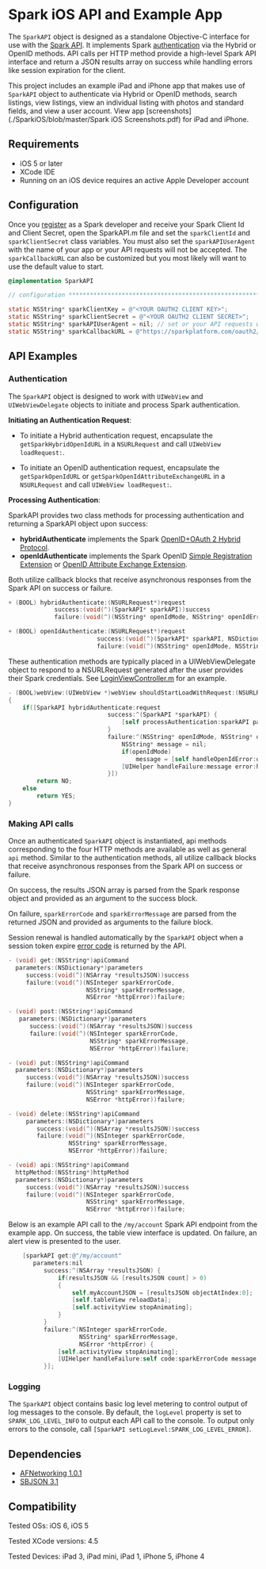 Spark iOS API and Example App
=============================

The `SparkAPI` object is designed as a standalone Objective-C interface for use with the [Spark API](http://www.sparkplatform.com/docs/overview/api).  It implements Spark [authentication](http://www.sparkplatform.com/docs/authentication/authentication) via the Hybrid or OpenID methods.  API calls per HTTP method provide a high-level Spark API interface and return a JSON results array on success while handling errors like session expiration for the client.

This project includes an example iPad and iPhone app that makes use of `SparkAPI` object to authenticate via Hybrid or OpenID methods, search listings, view listings, view an individual listing with photos and standard fields, and view a user account.  View app [screenshots](./SparkiOS/blob/master/Spark iOS Screenshots.pdf) for iPad and iPhone.

## Requirements

* iOS 5 or later
* XCode IDE
* Running on an iOS device requires an active Apple Developer account

## Configuration

Once you [register](http://www.sparkplatform.com/register/developers) as a Spark developer and receive your Spark Client Id and Client Secret, open the SparkAPI.m file and set the `sparkClientId` and `sparkClientSecret` class variables.  You must also set the `sparkAPIUserAgent` with the name of your app or your API requests will not be accepted.  The `sparkCallbackURL` can also be customized but you most likely will want to use the default value to start.

``` objective-c
@implementation SparkAPI

// configuration ***************************************************************

static NSString* sparkClientKey = @"<YOUR OAUTH2 CLIENT KEY>";
static NSString* sparkClientSecret = @"<YOUR OAUTH2 CLIENT SECRET>";
static NSString* sparkAPIUserAgent = nil; // set or your API requests will not be successful
static NSString* sparkCallbackURL = @"https://sparkplatform.com/oauth2/callback";
```

## API Examples

### Authentication

The `SparkAPI` object is designed to work with `UIWebView` and `UIWebViewDelegate` objects to initiate and process Spark authentication.

**Initiating an Authentication Request**:

* To initiate a Hybrid authentication request, encapsulate the `getSparkHybridOpenIdURL` in a `NSURLRequest` and call `UIWebView loadRequest:`.

* To initiate an OpenID authentication request, encapsulate the `getSparkOpenIdURL` or `getSparkOpenIdAttributeExchangeURL` in a `NSURLRequest` and call `UIWebView loadRequest:`.

**Processing Authentication**:

SparkAPI provides two class methods for processing authentication and returning a SparkAPI object upon success: 

* **hybridAuthenticate** implements the Spark [OpenID+OAuth 2 Hybrid Protocol](http://www.sparkplatform.com/docs/authentication/openid_oauth2_authentication).
* **openIdAuthenticate** implements the Spark OpenID [Simple Registration Extension](http://www.sparkplatform.com/docs/authentication/openid_authentication#sreg) or [OpenID Attribute Exchange Extension](http://www.sparkplatform.com/docs/authentication/openid_authentication#ax).

Both utilize callback blocks that receive asynchronous responses from the Spark API on success or failure.

``` objective-c
+ (BOOL) hybridAuthenticate:(NSURLRequest*)request
             success:(void(^)(SparkAPI* sparkAPI))success
             failure:(void(^)(NSString* openIdMode, NSString* openIdError, NSError *httpError))failure;

+ (BOOL) openIdAuthenticate:(NSURLRequest*)request
                         success:(void(^)(SparkAPI* sparkAPI, NSDictionary* parameters))success
                         failure:(void(^)(NSString* openIdMode, NSString* openIdError))failure;
```

These authentication methods are typically placed in a UIWebViewDelegate object to respond to a NSURLRequest generated after the user provides their Spark credentials.  See [LoginViewController.m](./SparkiOS/blob/master/SparkiOS/LoginViewController.m) for an example.


``` objective-c
- (BOOL)webView:(UIWebView *)webView shouldStartLoadWithRequest:(NSURLRequest *)request navigationType:(UIWebViewNavigationType)navigationType
{
    if([SparkAPI hybridAuthenticate:request
                            success:^(SparkAPI *sparkAPI) {
                                [self processAuthentication:sparkAPI parameters:nil];
                            }
                            failure:^(NSString* openIdMode, NSString* openIdError, NSError *httpError) {
                                NSString* message = nil;
                                if(openIdMode)
                                    message = [self handleOpenIdError:openIdMode openIdError:openIdError];
                                [UIHelper handleFailure:message error:httpError];
                            }])
        return NO;
    else
        return YES;
}
```

### Making API calls

Once an authenticated `SparkAPI` object is instantiated, api methods corresponding to the four HTTP methods are available as well as general `api` method.  Similar to the authentication methods, all utilize callback blocks that receive asynchronous responses from the Spark API on success or failure.  

On success, the results JSON array is parsed from the Spark response object and provided as an argument to the success block.

On failure, `sparkErrorCode` and `sparkErrorMessage` are parsed from the returned JSON and provided as arguments to the failure block.

Session renewal is handled automatically by the `SparkAPI` object when a session token expire [error code](http://www.sparkplatform.com/docs/supporting_documentation/error_codes) is returned by the API.

``` objective-c
- (void) get:(NSString*)apiCommand
  parameters:(NSDictionary*)parameters
     success:(void(^)(NSArray *resultsJSON))success
     failure:(void(^)(NSInteger sparkErrorCode,
                      NSString* sparkErrorMessage,
                      NSError *httpError))failure;

- (void) post:(NSString*)apiCommand
   parameters:(NSDictionary*)parameters
      success:(void(^)(NSArray *resultsJSON))success
      failure:(void(^)(NSInteger sparkErrorCode,
                       NSString* sparkErrorMessage,
                       NSError *httpError))failure;

- (void) put:(NSString*)apiCommand
  parameters:(NSDictionary*)parameters
     success:(void(^)(NSArray *resultsJSON))success
     failure:(void(^)(NSInteger sparkErrorCode,
                      NSString* sparkErrorMessage,
                      NSError *httpError))failure;

- (void) delete:(NSString*)apiCommand
     parameters:(NSDictionary*)parameters
        success:(void(^)(NSArray *resultsJSON))success
        failure:(void(^)(NSInteger sparkErrorCode,
                 NSString* sparkErrorMessage,
                 NSError *httpError))failure;

- (void) api:(NSString*)apiCommand
  httpMethod:(NSString*)httpMethod
  parameters:(NSDictionary*)parameters
     success:(void(^)(NSArray *resultsJSON))success
     failure:(void(^)(NSInteger sparkErrorCode,
                      NSString* sparkErrorMessage,
                      NSError *httpError))failure;
```

Below is an example API call to the `/my/account` Spark API endpoint from the example app.  On success, the table view interface is updated.  On failure, an alert view is presented to the user.

``` objective-c
    [sparkAPI get:@"/my/account"
       parameters:nil
          success:^(NSArray *resultsJSON) {
              if(resultsJSON && [resultsJSON count] > 0)
              {
                  self.myAccountJSON = [resultsJSON objectAtIndex:0];
                  [self.tableView reloadData];
                  [self.activityView stopAnimating];
              }
          }
          failure:^(NSInteger sparkErrorCode,
                    NSString* sparkErrorMessage,
                    NSError *httpError) {
              [self.activityView stopAnimating];
              [UIHelper handleFailure:self code:sparkErrorCode message:sparkErrorMessage error:httpError];
          }];
```

### Logging

The `SparkAPI` object contains basic log level metering to control output of log messages to the console.  By default, the `logLevel` property is set to `SPARK_LOG_LEVEL_INFO` to output each API call to the console.  To output only errors to the console, call `[SparkAPI setLogLevel:SPARK_LOG_LEVEL_ERROR]`.

## Dependencies

* [AFNetworking 1.0.1](https://github.com/AFNetworking/AFNetworking)
* [SBJSON 3.1](http://stig.github.com/json-framework/)

## Compatibility

Tested OSs: iOS 6, iOS 5

Tested XCode versions: 4.5

Tested Devices: iPad 3, iPad mini, iPad 1, iPhone 5, iPhone 4